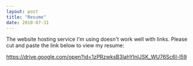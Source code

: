```yaml
---
layout: post
title: "Resume"
date: 2018-07-31
---
```



The website hosting service I'm using doesn't work well with links. Please cut and paste the link below to view my resume:

https://drive.google.com/open?id=1zPRzwksB3lahYInIJSK_WU76Sc6I-l59

